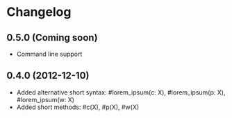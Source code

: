 # Changelog

## 0.5.0 (Coming soon)

* Command line support

## 0.4.0 (2012-12-10)

* Added alternative short syntax: #lorem_ipsum(c: X), #lorem_ipsum(p: X), #lorem_ipsum(w: X)
* Added short methods: #c(X), #p(X), #w(X)

